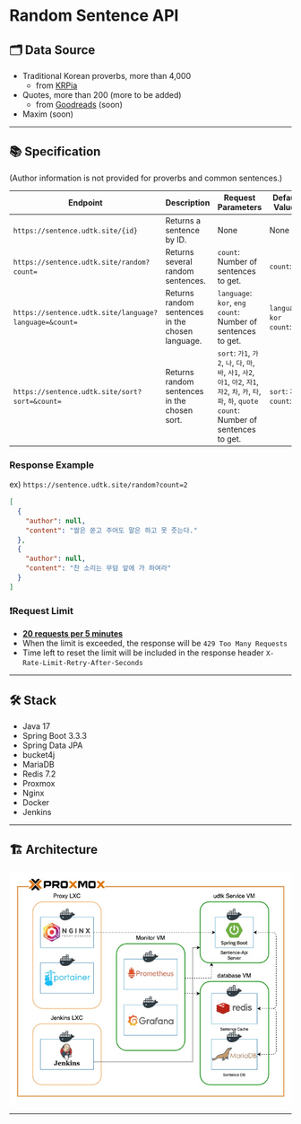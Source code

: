 # Random Sentence API

## 🗂️ Data Source

- Traditional Korean proverbs, more than 4,000
    - from [KRPia](https://www.krpia.co.kr/product/main?plctId=PLCT00004626#none)
- Quotes, more than 200 (more to be added)
    - from [Goodreads](https://www.goodreads.com/quotes) (soon)
- Maxim (soon)

---

## 📚 Specification

(Author information is not provided for proverbs and common sentences.)

| Endpoint                                               | Description                                      | Request Parameters                                                                                                                                   | Default Values                  | Range           |
|--------------------------------------------------------|--------------------------------------------------|------------------------------------------------------------------------------------------------------------------------------------------------------|---------------------------------|-----------------|
| `https://sentence.udtk.site/{id}`                      | Returns a sentence by ID.                        | None                                                                                                                                                 | None                            | None            |
| `https://sentence.udtk.site/random?count=`             | Returns several random sentences.                | `count`: Number of sentences to get.                                                                                                                 | `count`: 1                      | `count`: 1 ~ 20 |
| `https://sentence.udtk.site/language?language=&count=` | Returns random sentences in the chosen language. | `language`: `kor`, `eng`<br>`count`: Number of sentences to get.                                                                                     | `language`: `kor`<br>`count`: 1 | `count`: 1 ~ 20 |
| `https://sentence.udtk.site/sort?sort=&count=`         | Returns random sentences in the chosen sort.     | `sort`: `가1`, `가2`, `나`, `다`, `마`, `바`, `사1`, `사2`, `아1`, `아2`, `자1`, `자2`, `차`, `카`, `타`, `파`, `하`, `quote`<br>`count`: Number of sentences to get. | `sort`: `가1`<br>`count`: 1      | `count`: 1 ~ 20 |

### Response Example

ex) `https://sentence.udtk.site/random?count=2`

```json
[
  {
    "author": null,
    "content": "쌀은 쏟고 주어도 말은 하고 못 줏는다."
  },
  {
    "author": null,
    "content": "찬 소리는 무덤 앞에 가 하여라"
  }
]
```

### ❗️Request Limit

- **<U>20 requests per 5 minutes</U>**
- When the limit is exceeded, the response will be `429 Too Many Requests`
- Time left to reset the limit will be included in the response header `X-Rate-Limit-Retry-After-Seconds`

---

## 🛠️ Stack

- Java 17
- Spring Boot 3.3.3
- Spring Data JPA
- bucket4j
- MariaDB
- Redis 7.2
- Proxmox
- Nginx
- Docker
- Jenkins

---

## 🏗️ Architecture

<img src="./assets/sentence-architecture.jpg" alt="architecture">

---
